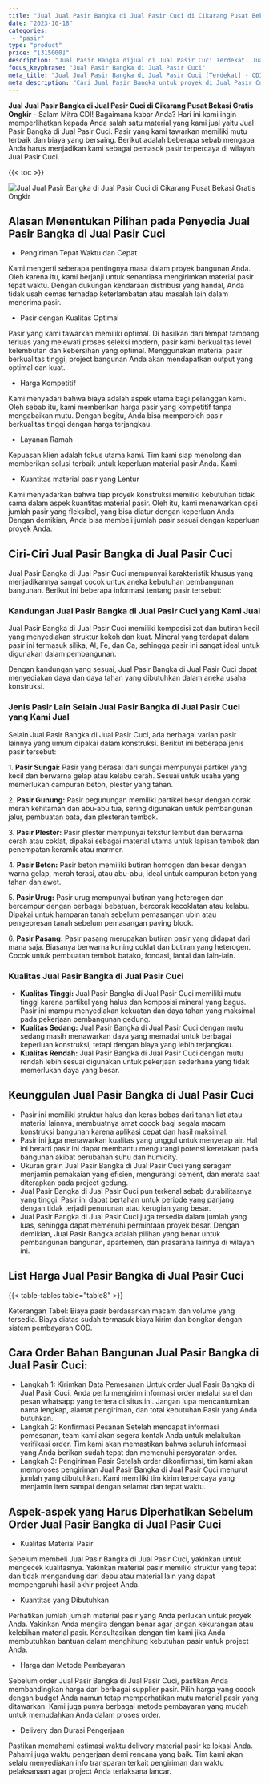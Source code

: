 ```yaml
---
title: "Jual Jual Pasir Bangka di Jual Pasir Cuci di Cikarang Pusat Bekasi Gratis Ongkir"
date: "2023-10-18"
categories:
 - "pasir"
type: "product"
price: "[315000]"
description: "Jual Pasir Bangka dijual di Jual Pasir Cuci Terdekat. Jual Pasir Bangka ini sering digunakan dalam proyek konstruksi sebagai material adukan yang berkualitas dan bersih. Silakan hubungi kami untuk informasi lebih lanjut."
focus_keyphrase: "Jual Pasir Bangka di Jual Pasir Cuci"
meta_title: "Jual Jual Pasir Bangka di Jual Pasir Cuci [Terdekat] - CDI"
meta_description: "Cari Jual Pasir Bangka untuk proyek di Jual Pasir Cuci? Kami memiliki Jual Pasir Bangka berkualitas untuk material adukan. Segera dapatkan penawaran terbaik."
---
```


**Jual Jual Pasir Bangka di Jual Pasir Cuci di Cikarang Pusat Bekasi Gratis Ongkir** - Salam Mitra CDI! Bagaimana kabar Anda? Hari ini kami ingin memperlihatkan kepada Anda salah satu material yang kami jual yaitu Jual Pasir Bangka di Jual Pasir Cuci. Pasir yang kami tawarkan memiliki mutu terbaik dan biaya yang bersaing. Berikut adalah beberapa sebab mengapa Anda harus menjadikan kami sebagai pemasok pasir terpercaya di wilayah Jual Pasir Cuci.

{{< toc >}}

![Jual Jual Pasir Bangka di Jual Pasir Cuci di Cikarang Pusat Bekasi Gratis Ongkir](/images/pasir/pasir-bangunan-08.jpg)

## Alasan Menentukan Pilihan pada Penyedia Jual Pasir Bangka di Jual Pasir Cuci

*   Pengiriman Tepat Waktu dan Cepat

Kami mengerti seberapa pentingnya masa dalam proyek bangunan Anda. Oleh karena itu, kami berjanji untuk senantiasa mengirimkan material pasir tepat waktu. Dengan dukungan kendaraan distribusi yang handal, Anda tidak usah cemas terhadap keterlambatan atau masalah lain dalam menerima pasir.
*   Pasir dengan Kualitas Optimal

Pasir yang kami tawarkan memiliki optimal. Di hasilkan dari tempat tambang terluas yang melewati proses seleksi modern, pasir kami berkualitas level kelembutan dan kebersihan yang optimal. Menggunakan material pasir berkualitas tinggi, project bangunan Anda akan mendapatkan output yang optimal dan kuat.
*   Harga Kompetitif

Kami menyadari bahwa biaya adalah aspek utama bagi pelanggan kami. Oleh sebab itu, kami memberikan harga pasir yang kompetitif tanpa mengabaikan mutu. Dengan begitu, Anda bisa memperoleh pasir berkualitas tinggi dengan harga terjangkau.
*   Layanan Ramah

Kepuasan klien adalah fokus utama kami. Tim kami siap menolong dan memberikan solusi terbaik untuk keperluan material pasir Anda. Kami

*   Kuantitas material pasir yang Lentur

Kami menyadarkan bahwa tiap proyek konstruksi memiliki kebutuhan tidak sama dalam aspek kuantitas material pasir. Oleh itu, kami menawarkan opsi jumlah pasir yang fleksibel, yang bisa diatur dengan keperluan Anda. Dengan demikian, Anda bisa membeli jumlah pasir sesuai dengan keperluan proyek Anda.

## Ciri-Ciri Jual Pasir Bangka di Jual Pasir Cuci

Jual Pasir Bangka di Jual Pasir Cuci mempunyai karakteristik khusus yang menjadikannya sangat cocok untuk aneka kebutuhan pembangunan bangunan. Berikut ini beberapa informasi tentang pasir tersebut:

### Kandungan Jual Pasir Bangka di Jual Pasir Cuci yang Kami Jual

Jual Pasir Bangka di Jual Pasir Cuci memiliki komposisi zat dan butiran kecil yang menyediakan struktur kokoh dan kuat. Mineral yang terdapat dalam pasir ini termasuk silika, Al, Fe, dan Ca, sehingga pasir ini sangat ideal untuk digunakan dalam pembangunan.

Dengan kandungan yang sesuai, Jual Pasir Bangka di Jual Pasir Cuci dapat menyediakan daya dan daya tahan yang dibutuhkan dalam aneka usaha konstruksi.

### Jenis Pasir Lain Selain Jual Pasir Bangka di Jual Pasir Cuci yang Kami Jual

Selain Jual Pasir Bangka di Jual Pasir Cuci, ada berbagai varian pasir lainnya yang umum dipakai dalam konstruksi. Berikut ini beberapa jenis pasir tersebut:

1\.  **Pasir Sungai:** Pasir yang berasal dari sungai mempunyai partikel yang kecil dan berwarna gelap atau kelabu cerah. Sesuai untuk usaha yang memerlukan campuran beton, plester yang tahan.

2\.  **Pasir Gunung:** Pasir pegunungan memiliki partikel besar dengan corak merah kehitaman dan abu-abu tua, sering digunakan untuk pembangunan jalur, pembuatan bata, dan plesteran tembok.

3\.  **Pasir Plester:** Pasir plester mempunyai tekstur lembut dan berwarna cerah atau coklat, dipakai sebagai material utama untuk lapisan tembok dan penempatan keramik atau marmer.

4\.  **Pasir Beton:** Pasir beton memiliki butiran homogen dan besar dengan warna gelap, merah terasi, atau abu-abu, ideal untuk campuran beton yang tahan dan awet.

5\.  **Pasir Urug:** Pasir urug mempunyai butiran yang heterogen dan bercampur dengan berbagai bebatuan, bercorak kecoklatan atau kelabu. Dipakai untuk hamparan tanah sebelum pemasangan ubin atau pengepresan tanah sebelum pemasangan paving block.

6\.  **Pasir Pasang:** Pasir pasang merupakan butiran pasir yang didapat dari mana saja. Biasanya berwarna kuning coklat dan butiran yang heterogen. Cocok untuk pembuatan tembok batako, fondasi, lantai dan lain-lain.

### Kualitas Jual Pasir Bangka di Jual Pasir Cuci

*   **Kualitas Tinggi:** Jual Pasir Bangka di Jual Pasir Cuci memiliki mutu tinggi karena partikel yang halus dan komposisi mineral yang bagus. Pasir ini mampu menyediakan kekuatan dan daya tahan yang maksimal pada pekerjaan pembangunan gedung.
*   **Kualitas Sedang:** Jual Pasir Bangka di Jual Pasir Cuci dengan mutu sedang masih menawarkan daya yang memadai untuk berbagai keperluan konstruksi, tetapi dengan biaya yang lebih terjangkau.
*   **Kualitas Rendah:** Jual Pasir Bangka di Jual Pasir Cuci dengan mutu rendah lebih sesuai digunakan untuk pekerjaan sederhana yang tidak memerlukan daya yang besar.

## Keunggulan Jual Pasir Bangka di Jual Pasir Cuci

*   Pasir ini memiliki struktur halus dan keras bebas dari tanah liat atau material lainnya, membuatnya amat cocok bagi segala macam konstruksi bangunan karena aplikasi cepat dan hasil maksimal.
*   Pasir ini juga menawarkan kualitas yang unggul untuk menyerap air. Hal ini berarti pasir ini dapat membantu mengurangi potensi keretakan pada bangunan akibat perubahan suhu dan humidity.
*   Ukuran grain Jual Pasir Bangka di Jual Pasir Cuci yang seragam menjamin pemakaian yang efisien, mengurangi cement, dan merata saat diterapkan pada project gedung.
*   Jual Pasir Bangka di Jual Pasir Cuci pun terkenal sebab durabilitasnya yang tinggi. Pasir ini dapat bertahan untuk periode yang panjang dengan tidak terjadi penurunan atau kerugian yang besar.
*   Jual Pasir Bangka di Jual Pasir Cuci juga tersedia dalam jumlah yang luas, sehingga dapat memenuhi permintaan proyek besar. Dengan demikian, Jual Pasir Bangka adalah pilihan yang benar untuk pembangunan bangunan, apartemen, dan prasarana lainnya di wilayah ini.

## List Harga Jual Pasir Bangka di Jual Pasir Cuci

{{< table-tables table="table8" >}}

Keterangan Tabel: Biaya pasir berdasarkan macam dan volume yang tersedia. Biaya diatas sudah termasuk biaya kirim dan bongkar dengan sistem pembayaran COD.

## Cara Order Bahan Bangunan Jual Pasir Bangka di Jual Pasir Cuci:

*   Langkah 1: Kirimkan Data Pemesanan
Untuk order Jual Pasir Bangka di Jual Pasir Cuci, Anda perlu mengirim informasi order melalui surel dan pesan whatsapp yang tertera di situs ini. Jangan lupa mencantumkan nama lengkap, alamat pengiriman, dan total kebutuhan Pasir yang Anda butuhkan.
*   Langkah 2: Konfirmasi Pesanan
Setelah mendapat informasi pemesanan, team kami akan segera kontak Anda untuk melakukan verifikasi order. Tim kami akan memastikan bahwa seluruh informasi yang Anda berikan sudah tepat dan memenuhi persyaratan order.
*   Langkah 3: Pengiriman Pasir
Setelah order dikonfirmasi, tim kami akan memproses pengiriman Jual Pasir Bangka di Jual Pasir Cuci menurut jumlah yang dibutuhkan. Kami memiliki tim kirim terpercaya yang menjamin item sampai dengan selamat dan tepat waktu.

## Aspek-aspek yang Harus Diperhatikan Sebelum Order Jual Pasir Bangka di Jual Pasir Cuci

*   Kualitas Material Pasir

Sebelum membeli Jual Pasir Bangka di Jual Pasir Cuci, yakinkan untuk mengecek kualitasnya. Yakinkan material pasir memiliki struktur yang tepat dan tidak mengandung dari debu atau material lain yang dapat mempengaruhi hasil akhir project Anda.
*   Kuantitas yang Dibutuhkan

Perhatikan jumlah jumlah material pasir yang Anda perlukan untuk proyek Anda. Yakinkan Anda mengira dengan benar agar jangan kekurangan atau kelebihan material pasir. Konsultasikan dengan tim kami jika Anda membutuhkan bantuan dalam menghitung kebutuhan pasir untuk project Anda.
*   Harga dan Metode Pembayaran

Sebelum order Jual Pasir Bangka di Jual Pasir Cuci, pastikan Anda membandingkan harga dari berbagai supplier pasir. Pilih harga yang cocok dengan budget Anda namun tetap memperhatikan mutu material pasir yang ditawarkan. Kami juga punya berbagai metode pembayaran yang mudah untuk memudahkan Anda dalam proses order.
*   Delivery dan Durasi Pengerjaan

Pastikan memahami estimasi waktu delivery material pasir ke lokasi Anda. Pahami juga waktu pengerjaan demi rencana yang baik. Tim kami akan selalu menyediakan info transparan terkait pengiriman dan waktu pelaksanaan agar project Anda terlaksana lancar.